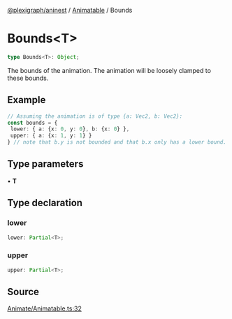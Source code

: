 [@plexigraph/aninest](../../index.md) / [Animatable](../index.md) / Bounds

# Bounds\<T\>

```ts
type Bounds<T>: Object;
```

The bounds of the animation. The animation will be loosely clamped to these bounds.

## Example

```ts
// Assuming the animation is of type {a: Vec2, b: Vec2}:
const bounds = {
 lower: { a: {x: 0, y: 0}, b: {x: 0} },
 upper: { a: {x: 1, y: 1} }
} // note that b.y is not bounded and that b.x only has a lower bound. This is perfectly valid.
```

## Type parameters

• **T**

## Type declaration

### lower

```ts
lower: Partial<T>;
```

### upper

```ts
upper: Partial<T>;
```

## Source

[Animate/Animatable.ts:32](https://github.com/plexigraph/aninest/blob/6b65c5b/src/Animate/Animatable.ts#L32)
